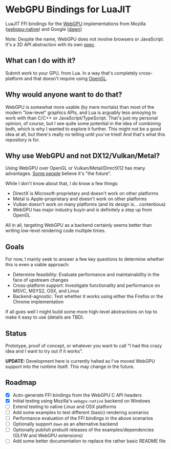 # WebGPU Bindings for LuaJIT

LuaJIT FFI bindings for the [WebGPU](https://en.wikipedia.org/wiki/WebGPU) implementations from Mozilla ([webgpu-native](https://github.com/webgpu-native)) and Google ([dawn](https://dawn.googlesource.com/dawn))

Note: Despite the name, WebGPU does not involve browsers or JavaScript. It's a 3D API abstraction with its own [spec](https://www.w3.org/TR/webgpu/).

## What can I do with it?

Submit work to your GPU, from Lua. In a way that's completely cross-platform and that doesn't require using [OpenGL](https://en.wikipedia.org/wiki/OpenGL).

## Why would anyone want to do that?

WebGPU is somewhat more usable (by mere mortals) than most of the modern "low-level" graphics APIs, and Lua is arguably less annoying to work with than C/C++ or JavaScript/TypeScript. That's just my personal opinion, of course, but I see quite some potential in the idea of combining both, which is why I wanted to explore it further. This might not be a good idea at all, but there's really no telling until you've tried! And that's what this repository is for.

## Why use WebGPU and not DX12/Vulkan/Metal?

Using WebGPU over OpenGL or Vulkan/Metal/DirectX12 has many advantages. [Some people](https://cohost.org/mcc/post/1406157-i-want-to-talk-about-webgpu) believe it's "the future".

While I don't know about that, I do know a few things:

* DirectX is Microsoft-proprietary and doesn't work on other platforms
* Metal is Apple-proprietary and doesn't work on other platforms
* Vulkan doesn't work on many platforms (and its design is... contentious)
* WebGPU has major industry buyin and is definitely a step up from OpenGL

All in all, targeting WebGPU as a backend certainly seems better than writing low-level rendering code multiple times.

## Goals

For now, I mainly seek to answer a few key questions to determine whether this is even a viable approach:

- Determine feasibility: Evaluate performance and maintainability in the face of upstream changes
- Cross-platform support: Investigate functionality and performance on MSVC, MSYS2, OSX, and Linux
- Backend-agnostic: Test whether it works using either the Firefox or the Chrome implementation

If all goes well I might build some more high-level abstractions on top to make it easy to use (details are TBD).

## Status

Prototype, proof of concept, or whatever you want to call "I had this crazy idea and I want to try out if it works".

**UPDATE:** Development here is currently halted as I've moved WebGPU support into the runtime itself. This may change in the future.

## Roadmap

- [x] Auto-generate FFI bindings from the WebGPU C API headers
- [x] Initial testing using Mozilla's `webgpu-native` backend on Windows
- [ ] Extend testing to native Linux and OSX platforms
- [ ] Add some examples to test different (basic) rendering scenarios
- [ ] Performance evaluation of the FFI bindings in the above scenarios
- [ ] Optionally support `dawn` as an alternative backend
- [ ] Optionally publish prebuilt releases of the examples/dependencies (GLFW and WebGPU extensions)
- [ ] Add some better documentation to replace the rather basic README file
